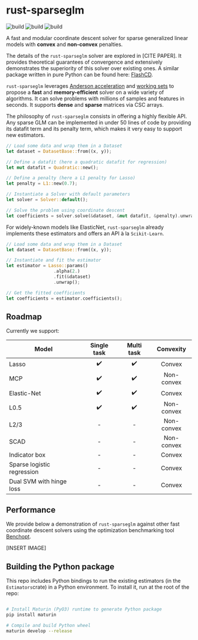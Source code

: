 # rust-sparseglm

![build](https://github.com/PABannier/rust-sparseglm/actions/workflows/cargo.yml/badge.svg)
![build](https://github.com/PABannier/rust-sparseglm/actions/workflows/pytest.yml/badge.svg)
![build](https://github.com/PABannier/rust-sparseglm/actions/workflows/build_doc.yml/badge.svg)

A fast and modular coordinate descent solver for sparse generalized linear models
with **convex** and **non-convex** penalties.

The details of the `rust-sparseglm` solver are explored in [CITE PAPER]. It provides
theoretical guarantees of convergence and extensively demonstrates the superiority
of this solver over existing ones. A similar package written in pure Python can be found
here: [FlashCD](https://github.com/mathurinm/flashcd).

`rust-sparseglm` leverages [Anderson acceleration](https://github.com/mathurinm/andersoncd)
and [working sets](https://github.com/mathurinm/celer) to propose a **fast** and
**memory-efficient** solver on a wide variety of algorithms. It can solve problems
with millions of samples and features in seconds. It supports **dense** and
**sparse** matrices via CSC arrays.

The philosophy of `rust-sparseglm` consists in offering a highly flexible API.
Any sparse GLM can be implemented in under 50 lines of code by providing its datafit
term and its penalty term, which makes it very easy to support new estimators.

```rust
// Load some data and wrap them in a Dataset
let dataset = DatasetBase::from((x, y));

// Define a datafit (here a quadratic datafit for regression)
let mut datafit = Quadratic::new();

// Define a penalty (here a L1 penalty for Lasso)
let penalty = L1::new(0.7);

// Instantiate a Solver with default parameters
let solver = Solver::default();

// Solve the problem using coordinate descent
let coefficients = solver.solve(&dataset, &mut datafit, &penalty).unwrap();
```

For widely-known models like ElasticNet, `rust-sparseglm` already implements
these estimators and offers an API à la `Scikit-Learn`.

```rust
// Load some data and wrap them in a Dataset
let dataset = DatasetBase::from((x, y));

// Instantiate and fit the estimator
let estimator = Lasso::params()
                  .alpha(2.)
                  .fit(&dataset)
                  .unwrap();

// Get the fitted coefficients
let coefficients = estimator.coefficients();
```

## Roadmap

Currently we support:

| Model                      |    Single task     |     Multi task     | Convexity  |
| -------------------------- | :----------------: | :----------------: | :--------: |
| Lasso                      | :heavy_check_mark: | :heavy_check_mark: |   Convex   |
| MCP                        | :heavy_check_mark: | :heavy_check_mark: | Non-convex |
| Elastic-Net                | :heavy_check_mark: | :heavy_check_mark: |   Convex   |
| L0.5                       | :heavy_check_mark: | :heavy_check_mark: | Non-convex |
| L2/3                       |         -          |         -          | Non-convex |
| SCAD                       |         -          |         -          | Non-convex |
| Indicator box              |         -          |         -          |   Convex   |
| Sparse logistic regression |         -          |         -          |   Convex   |
| Dual SVM with hinge loss   |         -          |         -          |   Convex   |

## Performance

We provide below a demonstration of `rust-sparseglm` against other fast coordinate
descent solvers using the optimization benchmarking tool [Benchopt](https://github.com/benchopt/benchopt).

[INSERT IMAGE]

## Building the Python package

This repo includes Python bindings to run the existing estimators (in the `Estimators`crate)
in a Python environment. To install it, run at the root of the repo:

```bash

# Install Maturin (PyO3) runtime to generate Python package
pip install maturin

# Compile and build Python wheel
maturin develop --release
```
